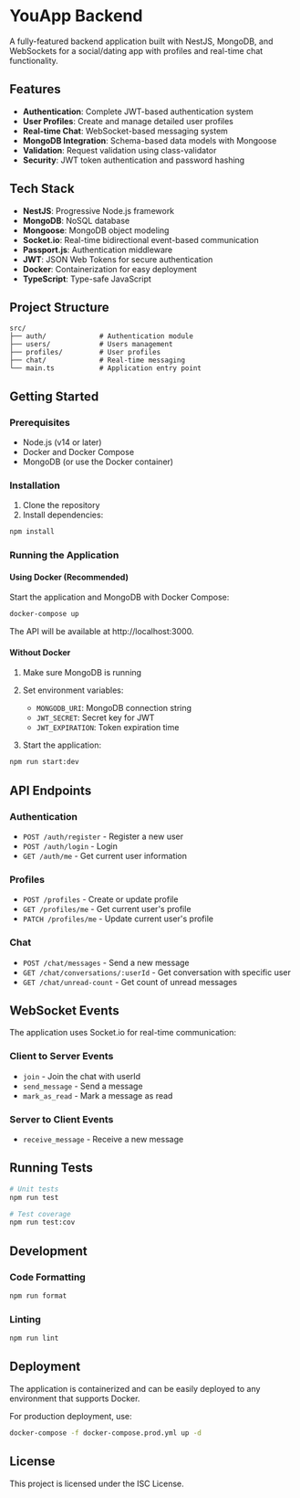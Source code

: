 # YouApp Backend

A fully-featured backend application built with NestJS, MongoDB, and WebSockets for a social/dating app with profiles and real-time chat functionality.

## Features

- **Authentication**: Complete JWT-based authentication system
- **User Profiles**: Create and manage detailed user profiles
- **Real-time Chat**: WebSocket-based messaging system
- **MongoDB Integration**: Schema-based data models with Mongoose
- **Validation**: Request validation using class-validator
- **Security**: JWT token authentication and password hashing

## Tech Stack

- **NestJS**: Progressive Node.js framework
- **MongoDB**: NoSQL database
- **Mongoose**: MongoDB object modeling
- **Socket.io**: Real-time bidirectional event-based communication
- **Passport.js**: Authentication middleware
- **JWT**: JSON Web Tokens for secure authentication
- **Docker**: Containerization for easy deployment
- **TypeScript**: Type-safe JavaScript

## Project Structure

```
src/
├── auth/             # Authentication module
├── users/            # Users management
├── profiles/         # User profiles
├── chat/             # Real-time messaging
└── main.ts           # Application entry point
```

## Getting Started

### Prerequisites

- Node.js (v14 or later)
- Docker and Docker Compose
- MongoDB (or use the Docker container)

### Installation

1. Clone the repository
2. Install dependencies:

```bash
npm install
```

### Running the Application

#### Using Docker (Recommended)

Start the application and MongoDB with Docker Compose:

```bash
docker-compose up
```

The API will be available at http://localhost:3000.

#### Without Docker

1. Make sure MongoDB is running
2. Set environment variables:
   - `MONGODB_URI`: MongoDB connection string
   - `JWT_SECRET`: Secret key for JWT
   - `JWT_EXPIRATION`: Token expiration time

3. Start the application:

```bash
npm run start:dev
```

## API Endpoints

### Authentication

- `POST /auth/register` - Register a new user
- `POST /auth/login` - Login
- `GET /auth/me` - Get current user information

### Profiles

- `POST /profiles` - Create or update profile
- `GET /profiles/me` - Get current user's profile
- `PATCH /profiles/me` - Update current user's profile

### Chat

- `POST /chat/messages` - Send a new message
- `GET /chat/conversations/:userId` - Get conversation with specific user
- `GET /chat/unread-count` - Get count of unread messages

## WebSocket Events

The application uses Socket.io for real-time communication:

### Client to Server Events

- `join` - Join the chat with userId
- `send_message` - Send a message
- `mark_as_read` - Mark a message as read

### Server to Client Events

- `receive_message` - Receive a new message

## Running Tests

```bash
# Unit tests
npm run test

# Test coverage
npm run test:cov
```

## Development

### Code Formatting

```bash
npm run format
```

### Linting

```bash
npm run lint
```

## Deployment

The application is containerized and can be easily deployed to any environment that supports Docker.

For production deployment, use:

```bash
docker-compose -f docker-compose.prod.yml up -d
```

## License

This project is licensed under the ISC License.
